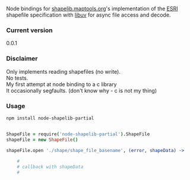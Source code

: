 
Node bindings for [shapelib.maptools.org](http://shapelib.maptools.org/)'s implementation of the [ESRI](http://www.esri.com/) shapefile specification with [libuv](http://nikhilm.github.io/uvbook/index.html) for async file access and decode.

### Current version

0.0.1


### Disclaimer

Only implements reading shapefiles (no write).<br />
No tests.<br />
My first attempt at node binding to a c library<br />
It occasionally segfaults. (don't know why - c is not my thing)<br />


### Usage

```bash
npm install node-shapelib-partial
```

```coffee

ShapeFile = require('node-shapelib-partial').ShapeFile
shapeFile = new ShapeFile()

shapeFile.open './shape/shape_file_basename', (error, shapeData) -> 
    
    # 
    # callback with shapeData
    # 


```

